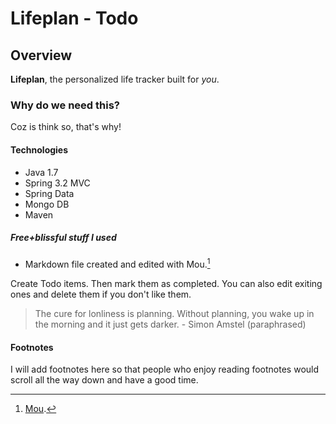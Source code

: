 # Lifeplan - Todo


## Overview

**Lifeplan**, the personalized life tracker built for *you*.

### Why do we need this?
Coz is think so, that's why!

#### Technologies
* Java 1.7
* Spring 3.2 MVC
* Spring Data
* Mongo DB
* Maven

##### Free+blissful stuff I used
* Markdown file created and edited with Mou.[^1]

Create Todo items. Then mark them as completed. You can also edit exiting ones and delete them if you don't like them. 

> The cure for lonliness is planning. Without planning, you wake up in the morning and it just gets darker. - Simon Amstel (paraphrased)

#### Footnotes

I will add footnotes here so that people who enjoy reading footnotes would scroll all the way down and have a good time.

[^1]: [Mou](http://mouapp.com/).


